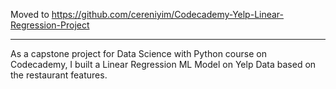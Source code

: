 Moved to https://github.com/cereniyim/Codecademy-Yelp-Linear-Regression-Project

---

As a capstone project for Data Science with Python course on Codecademy, I built a Linear Regression ML Model on Yelp Data based on the restaurant features.
